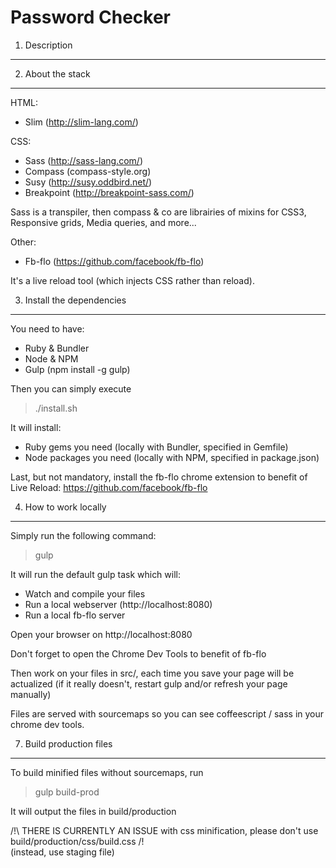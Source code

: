 Password Checker
===================

1. Description
--------------


2. About the stack
--------------
HTML:
- Slim (http://slim-lang.com/)

CSS:
- Sass (http://sass-lang.com/)
- Compass (compass-style.org)
- Susy (http://susy.oddbird.net/)
- Breakpoint (http://breakpoint-sass.com/)

Sass is a transpiler, then compass & co are librairies of mixins for CSS3, Responsive grids, Media queries, and more...

Other:
- Fb-flo (https://github.com/facebook/fb-flo)

It's a live reload tool (which injects CSS rather than reload).


3. Install the dependencies
--------------
You need to have:
- Ruby & Bundler
- Node & NPM
- Gulp (npm install -g gulp)

Then you can simply execute
> ./install.sh

It will install:
- Ruby gems you need (locally with Bundler, specified in Gemfile)
- Node packages you need (locally with NPM, specified in package.json)

Last, but not mandatory, install the fb-flo chrome extension to benefit of Live Reload:
https://github.com/facebook/fb-flo


4. How to work locally
--------------
Simply run the following command:
> gulp

It will run the default gulp task which will:
- Watch and compile your files
- Run a local webserver (http://localhost:8080)
- Run a local fb-flo server

Open your browser on
http://localhost:8080

Don't forget to open the Chrome Dev Tools to benefit of fb-flo

Then work on your files in src/, each time you save your page will be actualized
(if it really doesn't, restart gulp and/or refresh your page manually)

Files are served with sourcemaps so you can see coffeescript / sass in your chrome dev tools.


7. Build production files
--------------
To build minified files without sourcemaps, run
> gulp build-prod

It will output the files in build/production

/!\ THERE IS CURRENTLY AN ISSUE with css minification, please don't use build/production/css/build.css /!\
(instead, use staging file)
